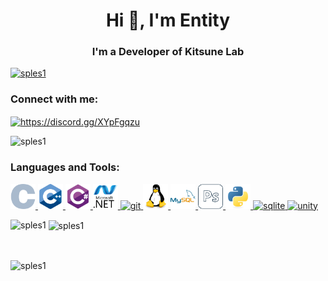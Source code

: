 <h1 align="center">Hi 👋, I'm Entity</h1>
<h3 align="center">I'm a Developer of Kitsune Lab</h3>

<p align="left"> <a href="https://github.com/ryo-ma/github-profile-trophy"><img src="https://github-profile-trophy.vercel.app/?username=sples1" alt="sples1" /></a> </p>

<h3 align="left">Connect with me:</h3>
<p align="left">
<a href="https://discord.gg/https://discord.gg/XYpFgqzu" target="blank"><img align="center" src="https://cdn.jsdelivr.net/npm/simple-icons@3.0.1/icons/discord.svg" alt="https://discord.gg/XYpFgqzu" height="30" width="40" /></a>
</p>

<p align="left"> <img src="https://komarev.com/ghpvc/?username=sples1&label=Profile%20views&color=0e75b6&style=flat" alt="sples1" /> </p>

<h3 align="left">Languages and Tools:</h3>
<p align="left"> <a href="https://www.cprogramming.com/" target="_blank"> <img src="https://raw.githubusercontent.com/devicons/devicon/master/icons/c/c-original.svg" alt="c" width="40" height="40"/> </a> <a href="https://www.w3schools.com/cpp/" target="_blank"> <img src="https://raw.githubusercontent.com/devicons/devicon/master/icons/cplusplus/cplusplus-original.svg" alt="cplusplus" width="40" height="40"/> </a> <a href="https://www.w3schools.com/cs/" target="_blank"> <img src="https://raw.githubusercontent.com/devicons/devicon/master/icons/csharp/csharp-original.svg" alt="csharp" width="40" height="40"/> </a> <a href="https://dotnet.microsoft.com/" target="_blank"> <img src="https://raw.githubusercontent.com/devicons/devicon/master/icons/dot-net/dot-net-original-wordmark.svg" alt="dotnet" width="40" height="40"/> </a> <a href="https://git-scm.com/" target="_blank"> <img src="https://www.vectorlogo.zone/logos/git-scm/git-scm-icon.svg" alt="git" width="40" height="40"/> </a> <a href="https://www.linux.org/" target="_blank"> <img src="https://raw.githubusercontent.com/devicons/devicon/master/icons/linux/linux-original.svg" alt="linux" width="40" height="40"/> </a> <a href="https://www.mysql.com/" target="_blank"> <img src="https://raw.githubusercontent.com/devicons/devicon/master/icons/mysql/mysql-original-wordmark.svg" alt="mysql" width="40" height="40"/> </a> <a href="https://www.photoshop.com/en" target="_blank"> <img src="https://raw.githubusercontent.com/devicons/devicon/master/icons/photoshop/photoshop-line.svg" alt="photoshop" width="40" height="40"/> </a> <a href="https://www.python.org" target="_blank"> <img src="https://raw.githubusercontent.com/devicons/devicon/master/icons/python/python-original.svg" alt="python" width="40" height="40"/> </a> <a href="https://www.sqlite.org/" target="_blank"> <img src="https://www.vectorlogo.zone/logos/sqlite/sqlite-icon.svg" alt="sqlite" width="40" height="40"/> </a> <a href="https://unity.com/" target="_blank"> <img src="https://www.vectorlogo.zone/logos/unity3d/unity3d-icon.svg" alt="unity" width="40" height="40"/> </a> </p>


<p><img align="left" src="https://github-readme-stats.vercel.app/api/top-langs?username=sples1&show_icons=true&locale=en&layout=compact&theme=midnight-purple" alt="sples1" /></p>


<p>&nbsp;<img align="center" src="https://github-readme-stats.vercel.app/api?username=sples1&show_icons=true&locale=en&theme=midnight-purple" alt="sples1" /></p>
<br>


<p><img align="center" src="https://github-readme-streak-stats.herokuapp.com/?user=sples1&theme=midnight-purple" alt="sples1" /></p>
